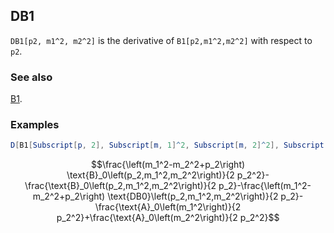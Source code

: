 ## DB1 

`DB1[p2, m1^2, m2^2]` is the derivative of `B1[p2,m1^2,m2^2]` with respect to `p2`.

### See also

[B1](B1).

### Examples

```mathematica
D[B1[Subscript[p, 2], Subscript[m, 1]^2, Subscript[m, 2]^2], Subscript[p, 2]]
```

$$\frac{\left(m_1^2-m_2^2+p_2\right) \text{B}_0\left(p_2,m_1^2,m_2^2\right)}{2 p_2^2}-\frac{\text{B}_0\left(p_2,m_1^2,m_2^2\right)}{2 p_2}-\frac{\left(m_1^2-m_2^2+p_2\right) \text{DB0}\left(p_2,m_1^2,m_2^2\right)}{2 p_2}-\frac{\text{A}_0\left(m_1^2\right)}{2 p_2^2}+\frac{\text{A}_0\left(m_2^2\right)}{2 p_2^2}$$
